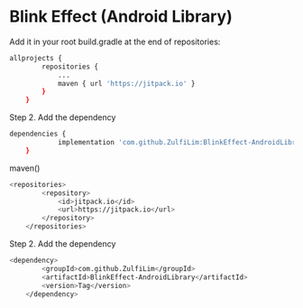 # Blink Effect (Android Library)
Add it in your root build.gradle at the end of repositories:
```bash
allprojects {
		repositories {
			...
			maven { url 'https://jitpack.io' }
		}
	}
```
Step 2. Add the dependency
```bash
dependencies {
	        implementation 'com.github.ZulfiLim:BlinkEffect-AndroidLibrary:Tag'
	}
```
maven()
```bash
<repositories>
		<repository>
		    <id>jitpack.io</id>
		    <url>https://jitpack.io</url>
		</repository>
	</repositories>
```
Step 2. Add the dependency
```bash
<dependency>
	    <groupId>com.github.ZulfiLim</groupId>
	    <artifactId>BlinkEffect-AndroidLibrary</artifactId>
	    <version>Tag</version>
	</dependency>
```
